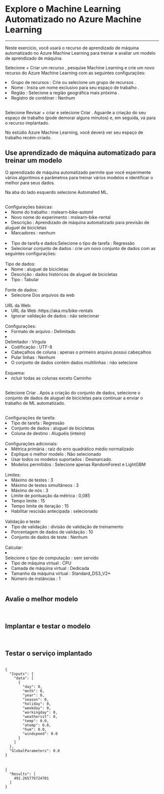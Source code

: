 <h1>Explore o Machine Learning Automatizado no Azure Machine Learning</h1>
<hr>
<p>Neste exercício, você usará o recurso de aprendizado de máquina automatizado no Azure Machine Learning para treinar e avaliar um modelo de aprendizado de máquina.</p>
<p>Selecione + Criar um recurso , pesquise Machine Learning e crie um novo recurso do Azure Machine Learning com as seguintes configurações:</p>

<li>Grupo de recursos : Crie ou selecione um grupo de recursos .</li>
<li>Nome : Insira um nome exclusivo para seu espaço de trabalho .</li>
<li>Região : Selecione a região geográfica mais próxima .</li>
<li>Registro de contêiner : Nenhum</li>
<br>
<p>Selecione Revisar + criar e selecione Criar . Aguarde a criação do seu espaço de trabalho (pode demorar alguns minutos) e, em seguida, vá para o recurso implantado.</p>
<p>No estúdio Azure Machine Learning, você deverá ver seu espaço de trabalho recém-criado.</p>
<h2>Use aprendizado de máquina automatizado para treinar um modelo</h2>
<p>O aprendizado de máquina automatizado permite que você experimente vários algoritmos e parâmetros para treinar vários modelos e identificar o melhor para seus dados.</p>
<p>Na aba do lado esquerdo selecione Automated ML.</p>
<br>
Configurações básicas:
<li>Nome do trabalho : mslearn-bike-automl</li>
<li>Novo nome do experimento : mslearn-bike-rental</li>
<li>Descrição : Aprendizado de máquina automatizado para previsão de aluguel de bicicletas</li>
<li>Marcadores : nenhum</li>
<br>
<li>Tipo de tarefa e dados:Selecione o tipo de tarefa : Regressão</li>
<li>Selecionar conjunto de dados : crie um novo conjunto de dados com as seguintes configurações:</li>
<br>
Tipo de dados:
<li>Nome : aluguel de bicicletas</li>
<li>Descrição : dados históricos de aluguel de bicicletas</li>
<li>Tipo : Tabular</li>
<br>
Fonte de dados:
<li>Selecione Dos arquivos da web</li>
<br>
URL da Web:
<li>URL da Web :https://aka.ms/bike-rentals</li>
<li>Ignorar validação de dados : não selecionar</li>
<br>
Configurações:
<li>Formato de arquivo : Delimitado</li>
<li></li>Delimitador : Vírgula</li>
<li>Codificação : UTF-8</li>
<li>Cabeçalhos de coluna : apenas o primeiro arquivo possui cabeçalhos</li>
<li>Pular linhas : Nenhum</li>
<li>O conjunto de dados contém dados multilinhas : não selecione</li>
<br>
Esquema:
<li>ncluir todas as colunas exceto Caminho</li>
<br>
<p>Selecione Criar . Após a criação do conjunto de dados, selecione o conjunto de dados de aluguel de bicicletas para continuar a enviar o trabalho de ML automatizado.</p>
<br>
Configurações de tarefa:
<li>Tipo de tarefa : Regressão</li>
<li>Conjunto de dados : aluguel de bicicletas</li>
<li>Coluna de destino : Aluguéis (inteiro)</li>
<br>
Configurações adicionais:
<li>Métrica primária : raiz do erro quadrático médio normalizado</li>
<li>Explique o melhor modelo : Não selecionado</li>
<li>Usar todos os modelos suportados : Desmarcado.</li>
<li>Modelos permitidos : Selecione apenas RandomForest e LightGBM</li>
<br>
Limites:
<li>Máximo de testes : 3</li>
<li>Máximo de testes simultâneos : 3</li>
<li>Máximo de nós : 3</li>
<li>Limite de pontuação da métrica : 0,085</li>
<li>Tempo limite : 15</li>
<li>Tempo limite de iteração : 15</li>
<li>Habilitar rescisão antecipada : selecionado</li>
<br>
Validação e teste:
<li>Tipo de validação : divisão de validação de treinamento</li>
<li>Porcentagem de dados de validação : 10</li>
<li>Conjunto de dados de teste : Nenhum</li>
<br>
Calcular:
<li></li>Selecione o tipo de computação : sem servido</li>
<li>Tipo de máquina virtual : CPU</li>
<li>Camada de máquina virtual : Dedicada</li>
<li>Tamanho da máquina virtual : Standard_DS3_V2*</li>
<li>Número de instâncias : 1</li>
<br>
<h2>Avalie o melhor modelo</h2>
<br>
<h2>Implantar e testar o modelo</h2>
<br>
<h2>Testar o serviço implantado</h2>
<br>
<code>{
  "Inputs": {
    "data": [
      {
        "day": 0,
        "mnth": 0,
        "year": 0,
        "season": 0,
        "holiday": 0,
        "weekday": 0,
        "workingday": 0,
        "weathersit": 0,
        "temp": 0.0,
        "atemp": 0.0,
        "hum": 0.0,
        "windspeed": 0.0
      }
    ]
  },
  "GlobalParameters": 0.0
}</code>
<br>
<br>
<br>
<code>{
  "Results": [
    492.265776724701
  ]
}</code>


